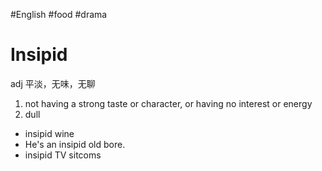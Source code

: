 #English #food #drama

# Insipid
adj 平淡，无味，无聊

1. not having a strong taste or character, or having no interest or energy
2. dull

- insipid wine
- He's an insipid old bore.
- insipid TV sitcoms